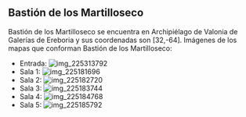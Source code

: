 ## Bastión de los Martilloseco
Bastión de los Martilloseco se encuentra en Archipiélago de Valonia de Galerías de Ereboria y sus coordenadas son [32,-64].
Imágenes de los mapas que conforman Bastión de los Martilloseco:
- Entrada: ![img_225313792](https://media.discordapp.net/attachments/1115311447145193482/1115355445461266482/225313792.jpg)
- Sala 1: ![img_225181696](https://media.discordapp.net/attachments/1115311447145193482/1115355414058504263/225181696.jpg)
- Sala 2: ![img_225182720](https://media.discordapp.net/attachments/1115311447145193482/1115355416713506897/225182720.jpg)
- Sala 3: ![img_225183744](https://media.discordapp.net/attachments/1115311447145193482/1115355418298949632/225183744.jpg)
- Sala 4: ![img_225184768](https://media.discordapp.net/attachments/1115311447145193482/1115355420299632722/225184768.jpg)
- Sala 5: ![img_225185792](https://media.discordapp.net/attachments/1115311447145193482/1115355441241800815/225185792.jpg)